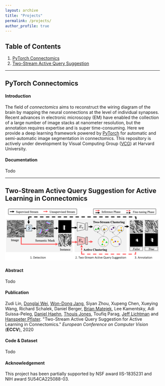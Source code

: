 ```yaml
---
layout: archive
title: "Projects"
permalink: /projects/
author_profile: true
---
```


<!--{% include base_path %}

{% for post in site.publications reversed %}
  {% include archive-single.html %}
{% endfor %}
-->
## Table of Contents

1. [PyTorch Connectomics](#pytorch_connectomics)
2. [Two-Stream Active Query Suggestion](#two_stream_active)

------------------------------------------------------------------------------
## PyTorch Connectomics <a name="pytorch_connectomics"></a>

#### Introduction

The field of *connectomics* aims to reconstruct the wiring diagram of the brain by mapping the neural connections at the level of individual synapses. Recent advances in electronic microscopy (EM) have enabled the collection of a large number of image stacks at nanometer resolution, but the annotation requires expertise and is super time-consuming. Here we provide a deep learning framework powered by [PyTorch](https://pytorch.org/) for automatic and semi-automatic image segmentation in connectomics. This repository is actively under development by Visual Computing Group ([VCG](https://vcg.seas.harvard.edu)) at Harvard University.

#### Documentation

Todo

------------------------------------------------------------------------------
## Two-Stream Active Query Suggestion for Active Learning in Connectomics <a name="two_stream_active"></a>

![Two-stream active query suggestion](/files/figures/two_stream/two_stream_overview.png)

#### Abstract

Todo

#### Publication

Zudi Lin, [Donglai Wei](https://donglaiw.github.io), [Won-Dong Jang](https://wdjang.github.io), Siyan Zhou, Xupeng Chen, Xueying Wang, Richard Schalek, Daniel Berger, [Brian Matejek](https://www.brianmatejek.com), Lee Kamentsky, Adi Suissa-Peleg, [Daniel Haehn](https://danielhaehn.com), [Thouis Jones](https://personal.broadinstitute.org/thouis/), Toufiq Parag, [Jeff Lichtman](https://lichtmanlab.fas.harvard.edu/people/jeff-lichtman) and [Hanspeter Pfister](https://en.wikipedia.org/wiki/Hanspeter_Pfister). "Two-Stream Active Query Suggestion for Active Learning in Connectomics." *European Conference on Computer Vision* (**ECCV**), 2020

#### Code & Dataset

Todo

#### Acknowledgement

This project has been partially supported by NSF award IIS-1835231 and NIH award 5U54CA225088-03.